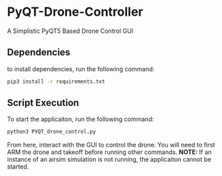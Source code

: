 # PyQT-Drone-Controller
A Simplistic PyQT5 Based Drone Control GUI

## Dependencies 
to install dependencies, run the following command:

```bash
pip3 install -r requirements.txt
```

## Script Execution
To start the applicaiton, run the following command:

```bash
python3 PYQT_drone_control.py 
```

From here, interact with the GUI to control the drone. You will need to first ARM the drone and takeoff before running other commands. **NOTE:** If an instance of an airsim simulation is not running, the applicaiton cannot be started.  
